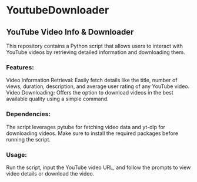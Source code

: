 # YoutubeDownloader
## YouTube Video Info & Downloader
This repository contains a Python script that allows users to interact with YouTube videos by retrieving detailed information and downloading them.

### Features:
Video Information Retrieval: Easily fetch details like the title, number of views, duration, description, and average user rating of any YouTube video.
Video Downloading: Offers the option to download videos in the best available quality using a simple command.
### Dependencies:
The script leverages pytube for fetching video data and yt-dlp for downloading videos. Make sure to install the required packages before running the script.

### Usage:
Run the script, input the YouTube video URL, and follow the prompts to view video details or download the video.

